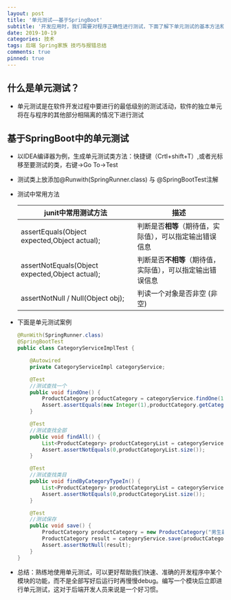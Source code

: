 ```yaml
---
layout: post
title: '单元测试——基于SpringBoot'
subtitle: '开发应用时，我们需要对程序正确性进行测试，下面了解下单元测试的基本方法和流程吧！'
date: 2019-10-19
categories: 技术
tags: 后端 Spring家族 技巧与报错总结
comments: true
pinned: true
---
```




## 什么是单元测试？

* 单元测试是在软件开发过程中要进行的最低级别的测试活动，软件的独立单元将在与程序的其他部分相隔离的情况下进行测试



## 基于SpringBoot中的单元测试

* 以IDEA编译器为例，生成单元测试类方法：快捷键（Crtl+shift+T）,或者光标移至要测试的类，右键->Go To->Test

* 测试类上放添加@Runwith(SpringRunner.class) 与 @SpringBootTest注解

* 测试中常用方法

  | junit中常用测试方法                             | 描述                              |
  | ---------------------------------------- | ------------------------------- |
  | assertEquals(Object expected,Object actual); | 判断是否**相等**（期待值，实际值），可以指定输出错误信息  |
  | assertNotEquals(Object expected,Object actual); | 判断是否**不相等**（期待值，实际值），可以指定输出错误信息 |
  | assertNotNull / Null(Object obj);        | 判读一个对象是否非空 (非空)                 |

  

* 下面是单元测试案例

  ~~~ java
  @RunWith(SpringRunner.class)
  @SpringBootTest
  public class CategoryServiceImplTest {

      @Autowired
      private CategoryServiceImpl categoryService;

      @Test
      //测试查找一个
      public void findOne() {
          ProductCategory productCategory = categoryService.findOne(1);
          Assert.assertEquals(new Integer(1),productCategory.getCategoryId());
      }

      @Test
      //测试查找全部
      public void findAll() {
          List<ProductCategory> productCategoryList = categoryService.findAll();
          Assert.assertNotEquals(0,productCategoryList.size());
      }

      @Test
      //测试查找类目
      public void findByCategoryTypeIn() {
          List<ProductCategory> productCategoryList = categoryService.findByCategoryTypeIn(Arrays.asList(1, 2, 3, 4));
          Assert.assertNotEquals(0,productCategoryList.size());
      }

      @Test
      //测试保存
      public void save() {
          ProductCategory productCategory = new ProductCategory("男生最爱", 8);
          ProductCategory result = categoryService.save(productCategory);
          Assert.assertNotNull(result);
      }
  }

  ~~~



* 总结：熟练地使用单元测试，可以更好帮助我们快速、准确的开发程序中某个模块的功能，而不是全部写好后运行时再慢慢debug。编写一个模块后立即进行单元测试，这对于后端开发人员来说是一个好习惯。


